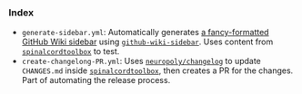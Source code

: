 ### Index
* `generate-sidebar.yml`: Automatically generates [a fancy-formatted GitHub Wiki sidebar](https://github.com/joshuacwnewton/test-github-actions/wiki) using [`github-wiki-sidebar`](https://github.com/adriantanasa/github-wiki-sidebar). Uses content from [`spinalcordtoolbox`](https://github.com/neuropoly/spinalcordtoolbox/) to test.
* `create-changelong-PR.yml`: Uses [`neuropoly/changelog`](https://github.com/neuropoly/changelog) to update `CHANGES.md` inside [`spinalcordtoolbox`](https://github.com/neuropoly/spinalcordtoolbox/), then creates a PR for the changes. Part of automating the release process.